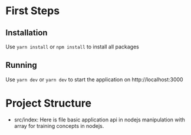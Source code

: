# First Steps

## Installation

Use `yarn install` or `npm install` to install all packages

## Running

Use `yarn dev` or `yarn dev` to start the application on http://localhost:3000

# Project Structure

- src/index: Here is file basic application api in nodejs manipulation with array for training concepts in nodejs.
